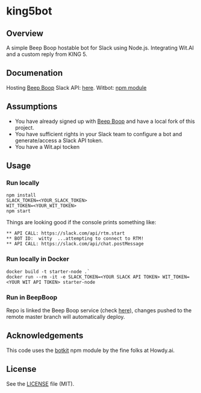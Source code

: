 # king5bot

## Overview
A simple Beep Boop hostable bot for Slack using Node.js.  Integrating Wit.AI and a custom reply from KING 5.


## Documenation
Hosting [Beep Boop](https://beepboophq.com/docs/article/overview) 
Slack API: [here](https://api.slack.com/).
Witbot: [npm module](https://www.npmjs.com/package/witbot )

## Assumptions
* You have already signed up with [Beep Boop](https://beepboophq.com) and have a local fork of this project.
* You have sufficient rights in your Slack team to configure a bot and generate/access a Slack API token.
* You have a Wit.api tocken

## Usage

### Run locally
	npm install
	SLACK_TOKEN=<YOUR_SLACK_TOKEN> 
	WIT_TOKEN=<YOUR_WIT_TOKEN>
	npm start
	

Things are looking good if the console prints something like:

    ** API CALL: https://slack.com/api/rtm.start
    ** BOT ID:  witty  ...attempting to connect to RTM!
    ** API CALL: https://slack.com/api/chat.postMessage

### Run locally in Docker
	docker build -t starter-node .`
	docker run --rm -it -e SLACK_TOKEN=<YOUR SLACK API TOKEN> WIT_TOKEN=<YOUR WIT API TOKEN> starter-node

### Run in BeepBoop
Repo is linked the Beep Boop service (check [here](https://beepboophq.com/0_o/my-projects)), changes pushed to the remote master branch will automatically deploy.

## Acknowledgements

This code uses the [botkit](https://github.com/howdyai/botkit) npm module by the fine folks at Howdy.ai.

## License

See the [LICENSE](LICENSE.md) file (MIT).
